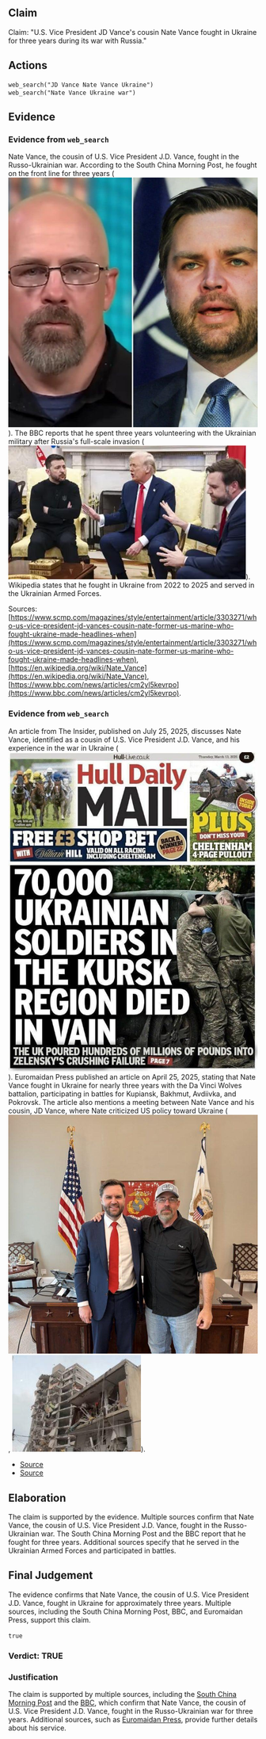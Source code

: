 ## Claim
Claim: "U.S. Vice President JD Vance's cousin Nate Vance fought in Ukraine for three years during its war with Russia."

## Actions
```
web_search("JD Vance Nate Vance Ukraine")
web_search("Nate Vance Ukraine war")
```

## Evidence
### Evidence from `web_search`
Nate Vance, the cousin of U.S. Vice President J.D. Vance, fought in the Russo-Ukrainian war. According to the South China Morning Post, he fought on the front line for three years (![image 12983](media/2025-08-31_17-48-1756662512-244533.jpg)). The BBC reports that he spent three years volunteering with the Ukrainian military after Russia's full-scale invasion (![image 12986](media/2025-08-31_17-48-1756662531-441279.jpg)). Wikipedia states that he fought in Ukraine from 2022 to 2025 and served in the Ukrainian Armed Forces.

Sources: [https://www.scmp.com/magazines/style/entertainment/article/3303271/who-us-vice-president-jd-vances-cousin-nate-former-us-marine-who-fought-ukraine-made-headlines-when](https://www.scmp.com/magazines/style/entertainment/article/3303271/who-us-vice-president-jd-vances-cousin-nate-former-us-marine-who-fought-ukraine-made-headlines-when), [https://en.wikipedia.org/wiki/Nate_Vance](https://en.wikipedia.org/wiki/Nate_Vance), [https://www.bbc.com/news/articles/cm2yl5kevrpo](https://www.bbc.com/news/articles/cm2yl5kevrpo).


### Evidence from `web_search`
An article from The Insider, published on July 25, 2025, discusses Nate Vance, identified as a cousin of U.S. Vice President J.D. Vance, and his experience in the war in Ukraine (![image 1](media/0.jpg)). Euromaidan Press published an article on April 25, 2025, stating that Nate Vance fought in Ukraine for nearly three years with the Da Vinci Wolves battalion, participating in battles for Kupiansk, Bakhmut, Avdiivka, and Pokrovsk. The article also mentions a meeting between Nate Vance and his cousin, JD Vance, where Nate criticized US policy toward Ukraine (![image 12988](media/2025-08-31_17-49-1756662559-103126.jpg), ![image 12990](media/2025-08-31_17-49-1756662560-953543.jpg)).

*   [Source](https://theins.ru/en/confession/283471)
*   [Source](https://euromaidanpress.com/2025/04/25/after-public-criticism-former-ukraine-volunteer-nate-vance-meets-with-cousin-vp-jd-vance-at-white-house/)


## Elaboration
The claim is supported by the evidence. Multiple sources confirm that Nate Vance, the cousin of U.S. Vice President J.D. Vance, fought in the Russo-Ukrainian war. The South China Morning Post and the BBC report that he fought for three years. Additional sources specify that he served in the Ukrainian Armed Forces and participated in battles.


## Final Judgement
The evidence confirms that Nate Vance, the cousin of U.S. Vice President J.D. Vance, fought in Ukraine for approximately three years. Multiple sources, including the South China Morning Post, BBC, and Euromaidan Press, support this claim.

`true`

### Verdict: TRUE

### Justification
The claim is supported by multiple sources, including the [South China Morning Post](https://www.scmp.com/magazines/style/entertainment/article/3303271/who-us-vice-president-jd-vances-cousin-nate-former-us-marine-who-fought-ukraine-made-headlines-when) and the [BBC](https://www.bbc.com/news/articles/cm2yl5kevrpo), which confirm that Nate Vance, the cousin of U.S. Vice President J.D. Vance, fought in the Russo-Ukrainian war for three years. Additional sources, such as [Euromaidan Press](https://euromaidanpress.com/2025/04/25/after-public-criticism-former-ukraine-volunteer-nate-vance-meets-with-cousin-vp-jd-vance-at-white-house/), provide further details about his service.
